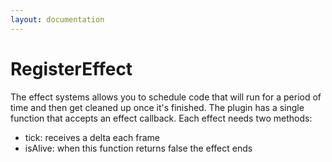 ```yaml
---
layout: documentation
---
```


# RegisterEffect

The effect systems allows you to schedule code that will run for a period of time and then get cleaned up once it's finished. The plugin has a single function that accepts an effect callback. Each effect needs two methods:

- tick: receives a delta each frame
- isAlive: when this function returns false the effect ends
